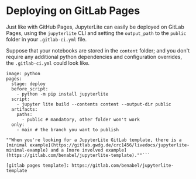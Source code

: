 # Deploying on GitLab Pages

Just like with GitHub Pages, JupyterLite can easily be deployed on GitLab Pages, using
the `jupyterlite` CLI and setting the `output_path` to the `public` folder in your
`.gitlab-ci.yml` file.

Suppose that your notebooks are stored in the `content` folder; and you don't require
any additional python dependencies and configuration overrides, the `.gitlab-ci.yml`
could look like.

```
image: python
pages:
  stage: deploy
  before_script:
    - python -m pip install jupyterlite
  script:
    - jupyter lite build --contents content --output-dir public
  artifacts:
    paths:
      - public # mandatory, other folder won't work
  only:
    - main # the branch you want to publish
```

```{hint}
""When you're looking for a JupyterLite GitLab template, there is a [minimal example](https://gitlab.gwdg.de/crc1456/livedocs/jupyterlite-minimal-example) and a [more involved example](https://gitlab.com/benabel/jupyterlite-template).""```

[gitlab pages template]: https://gitlab.com/benabel/jupyterlite-template
